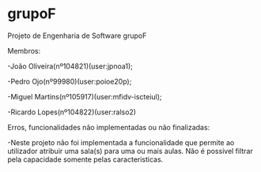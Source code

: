# grupoF
 Projeto de Engenharia de Software grupoF

 Membros: 

-João Oliveira(nº104821)(user:jpnoa1);

-Pedro Ojo(nº99980)(user:poioe20p);

-Miguel Martins(nº105917)(user:mfidv-iscteiul);

-Ricardo Lopes(nº104822)(user:ralso2)

Erros, funcionalidades não implementadas ou não finalizadas:

-Neste projeto não foi implementada a funcionalidade que permite ao utilizador atribuir uma sala(s) para uma ou mais aulas. Não é possivel filtrar pela capacidade somente pelas caracteristicas. 